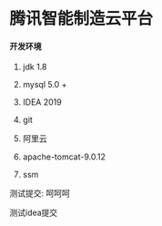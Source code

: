 # 腾讯智能制造云平台

#### 开发环境

1. jdk 1.8

2. mysql 5.0 +

3. IDEA 2019

4. git

5. 阿里云

6. apache-tomcat-9.0.12

7. ssm

测试提交: 呵呵呵

测试idea提交